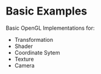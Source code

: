 # Basic Examples

Basic OpenGL Implementations for:
- Transformation
- Shader
- Coordinate Sytem
- Texture
- Camera